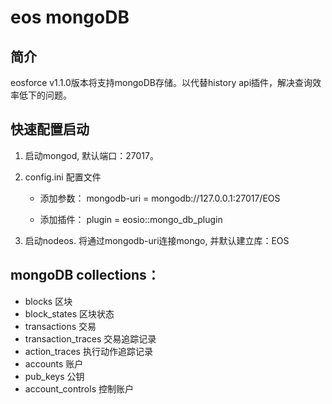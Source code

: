 # eos mongoDB

## 简介
  eosforce v1.1.0版本将支持mongoDB存储。以代替history api插件，解决查询效率低下的问题。

## 快速配置启动
1. 启动mongod, 默认端口：27017。

2. config.ini 配置文件
    - 添加参数：
    mongodb-uri = mongodb://127.0.0.1:27017/EOS

    - 添加插件：
plugin = eosio::mongo_db_plugin

3. 启动nodeos. 将通过mongodb-uri连接mongo, 并默认建立库：EOS

## mongoDB collections：

- blocks    区块
- block_states  区块状态
- transactions  交易
- transaction_traces    交易追踪记录
- action_traces 执行动作追踪记录
- accounts  账户
- pub_keys  公钥
- account_controls  控制账户